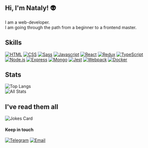 ## Hi, I'm Nataly! 👽

I am a web-developer.    
I am going through the path from a beginner to a frontend master.         

## Skills   

[![HTML](https://img.shields.io/badge/Html5-000000?style=for-the-badge&logo=Html5&logoColor=white)](https://www.w3.org/html/)
[![CSS](https://img.shields.io/badge/Css3-000000?style=for-the-badge&logo=Css3&logoColor=white)](https://www.w3schools.com/css/)
[![Sass](https://img.shields.io/badge/Sass-000000?style=for-the-badge&logo=Sass&logoColor=white)](https://sass-lang.com/)
[![Javascript](https://img.shields.io/badge/Javascript-000000?style=for-the-badge&logo=Javascript&logoColor=white)](https://developer.mozilla.org/en-US/docs/Web/JavaScript)
[![React](https://img.shields.io/badge/React-000000?style=for-the-badge&logo=React&logoColor=white)](https://reactjs.org/)
[![Redux](https://img.shields.io/badge/Redux-000000?style=for-the-badge&logo=Redux&logoColor=white)](https://redux.js.org/)
[![TypeScript](https://img.shields.io/badge/TypeScript-000000?style=for-the-badge&logo=TypeScript&logoColor=white)](https://www.typescriptlang.org/)
[![Node.js](https://img.shields.io/badge/Node.js-000000?style=for-the-badge&logo=Node.js&logoColor=white)](https://nodejs.org)
[![Express](https://img.shields.io/badge/Express-000000?style=for-the-badge&logo=Express&logoColor=white)](https://expressjs.com)
[![Mongo](https://img.shields.io/badge/MongoDB-000000?style=for-the-badge&logo=MongoDB&logoColor=white)](https://www.mongodb.com/)
[![Jest](https://img.shields.io/badge/Jest-000000?style=for-the-badge&logo=Jest&logoColor=white)](https://jestjs.io)
[![Webpack](https://img.shields.io/badge/Webpack-000000?style=for-the-badge&logo=Webpack&logoColor=white)](https://webpack.js.org/)
[![Docker](https://img.shields.io/badge/Docker-000000?style=for-the-badge&logo=Docker&logoColor=white)](https://www.docker.com/)

## Stats  
![Top Langs](https://github-readme-stats-axpwmfcg3.vercel.app/api/top-langs/?username=olimpieva&layout=compact&theme=tokyonight)  
![All Stats](https://github-readme-stats-axpwmfcg3.vercel.app/api?username=olimpieva&show_icons=true&theme=tokyonight)    

## I've read them all 
![Jokes Card](https://readme-jokes.vercel.app/api?theme=cobalt&qColor=%23944bcc&aColor=%23bbdb51)

   
#### Keep in touch
[![Telegram](https://img.shields.io/badge/Telegram-000000?style=for-the-badge&logo=Telegram&logoColor=white)](https://t.me/kusochek_tortika)
[![Email](https://img.shields.io/badge/Email-000000?style=for-the-badge&logo=Email&logoColor=white)](mailto:ukurennyi-koshak@yandex.ru)

<!--
**Olimpieva/Olimpieva** is a ✨ _special_ ✨ repository because its `README.md` (this file) appears on your GitHub profile.

Here are some ideas to get you started:

- 🔭 I’m currently working on ...
- 🌱 I’m currently learning ...
- 👯 I’m looking to collaborate on ...
- 🤔 I’m looking for help with ...
- 💬 Ask me about ...
- 📫 How to reach me: ...
- 😄 Pronouns: ...
- ⚡ Fun fact: ...
-->
